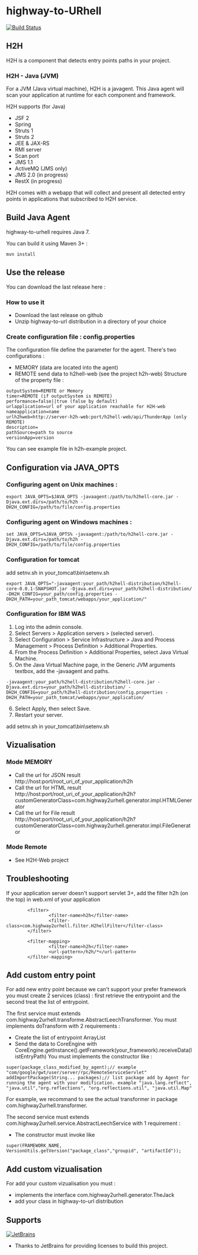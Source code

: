 # highway-to-URhell

[![Build Status](https://travis-ci.org/highway-to-urhell/highway-to-urhell.svg)](https://travis-ci.org/highway-to-urhell/highway-to-urhell)

## H2H

H2H is a component that detects entry points paths in your project.

### H2H - Java (JVM)

For a JVM (Java virtual machine), H2H is a javagent. This Java agent will scan your application at runtime for each component and framework.

H2H supports (for Java)
* JSF 2
* Spring
* Struts 1
* Struts 2
* JEE & JAX-RS
* RMI server
* Scan port
* JMS 1.1
* ActiveMQ (JMS only)
* JMS 2.0 (in progress)
* RestX (in progress)


H2H comes with a webapp that will collect and present all detected entry points in applications that subscribed to H2H service.

## Build Java Agent

highway-to-urhell requires Java 7.

You can build it using Maven 3+ :

`mvn install`

## Use the release

You can download the last release here :

### How to use it
 * Download the last release on github
 * Unzip highway-to-url distribution in a directory of your choice

### Create configuration file : config.properties
The configuration file define the parameter for the agent.
There's two configurations  :
* MEMORY (data are located into the agent)
* REMOTE send data to h2hell-web (see the project h2h-web)
Structure of the property file :
```
outputSystem=REMOTE or Memory
timer=REMOTE (if outputSystem is REMOTE)
performance=false||true (false by default)
urlapplication=url of your application reachable for H2H-web
nameapplication=name
urlh2hweb=http://server-h2h-web:port/h2hell-web/api/ThunderApp (only REMOTE)
description=
pathSource=path to source
versionApp=version
```
You can see example file in h2h-example project.

## Configuration via JAVA_OPTS

### Configuring agent on  Unix machines :
```
export JAVA_OPTS=$JAVA_OPTS -javaagent:/path/to/h2hell-core.jar -Djava.ext.dirs=/path/to/h2h -DH2H_CONFIG=/path/to/file/config.properties
```

### Configuring agent on Windows machines :  
```
set JAVA_OPTS=%JAVA_OPTS% -javaagent:/path/to/h2hell-core.jar -Djava.ext.dirs=/path/to/h2h -DH2H_CONFIG=/path/to/file/config.properties
```

### Configuration for tomcat
add setnv.sh in your_tomcat\bin\setenv.sh
```
export JAVA_OPTS="-javaagent:your_path/h2hell-distribution/h2hell-core-0.0.1-SNAPSHOT.jar -Djava.ext.dirs=your_path/h2hell-distribution/ -DH2H_CONFIG=your_path/config.properties -DH2H_PATH=your_path_tomcat/webapps/your_application/"

```
### Configuration for IBM WAS 
1. Log into the admin console.
2. Select Servers > Application servers > (selected server).
3. Select Configuration > Service Infrastructure > Java and Process Management > Process Definition > Additional Properties.
4. From the Process Definition > Additional Properties, select Java Virtual Machine.
5. On the Java Virtual Machine page, in the Generic JVM arguments textbox, add the -javaagent and paths.
```
-javaagent:your_path/h2hell-distribution/h2hell-core.jar -Djava.ext.dirs=your_path/h2hell-distribution/ -DH2H_CONFIG=your_path/h2hell-distribution/config.properties -DH2H_PATH=your_path_tomcat/webapps/your_application/
```
6. Select Apply, then select Save.
7. Restart your server.

add setnv.sh in your_tomcat\bin\setenv.sh

## Vizualisation
### Mode MEMORY
* Call the url for JSON result http://host:port/root_uri_of_your_application/h2h
* Call the url for HTML result http://host:port/root_uri_of_your_application/h2h?customGeneratorClass=com.highway2urhell.generator.impl.HTMLGenerator 
* Call the url for File result http://host:port/root_uri_of_your_application/h2h?customGeneratorClass=com.highway2urhell.generator.impl.FileGenerator 

### Mode Remote
* See H2H-Web project


## Troubleshooting
If your application server doesn't support servlet 3+, add the filter h2h (on the top) in web.xml of your application
```
 		<filter>
                <filter-name>h2h</filter-name>
                <filter-class>com.highway2urhell.filter.H2hellFilter</filter-class>
        </filter>

        <filter-mapping>
                <filter-name>h2h</filter-name>
                <url-pattern>/h2h/*</url-pattern>
        </filter-mapping>

```

## Add custom entry point

For add new entry point because we can't support your prefer framework you must create 2 services (class) : first retrieve the entrypoint and the second treat the list of entrypoint.

The first service must extends com.highway2urhell.transforme.AbstractLeechTransformer. 
You must implements doTransform with 2 requirements :
* Create the list of entrypoint ArrayList<EntryPathData>
* Send the data to CoreEngine with CoreEngine.getInstance().getFramework(your_framework).receiveData(listEntryPath) 
You must implements the constructor like :
```
super(package_class_modified_by_agent);// example "com/google/gwt/user/server/rpc/RemoteServiceServlet" 
addImportPackage(String... packages);// list package add by Agent for running the agent with your modification. example "java.lang.reflect", "java.util","org.reflections", "org.reflections.util", "java.util.Map"
```
For example, we recommand to see the actual transformer in package com.highway2urhell.transformer.

The second service must extends com.highway2urhell.service.AbstractLeechService with 1 requirement :
* The constructor must invoke like 
```
super(FRAMEWORK_NAME, VersionUtils.getVersion("package_class","groupid", "artifactId"));
```

## Add custom vizualisation

For add your custom vizualisation you must : 
* implements the interface com.highway2urhell.generator.TheJack
* add your class in highway-to-url distribution

## Supports
[![JetBrains](https://www.jetbrains.com/company/docs/logo_jetbrains.png?raw=true)](https://www.jetbrains.com/webstorm/)
- Thanks to JetBrains for providing licenses to build this project.
